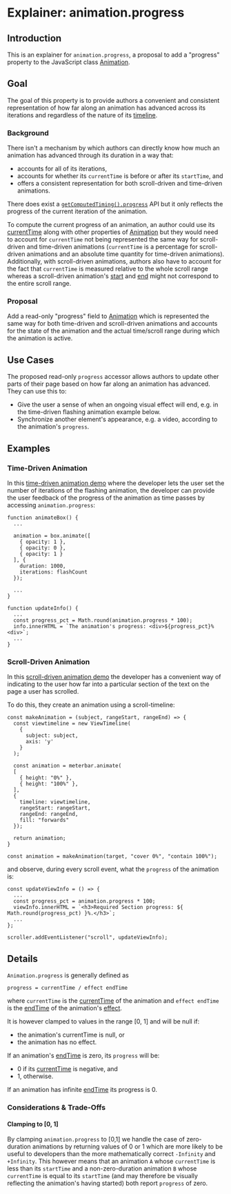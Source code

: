 # Explainer: animation.progress

## Introduction
This is an explainer for `animation.progress`, a proposal to add a "progress"
property to the JavaScript class
[Animation](https://developer.mozilla.org/en-US/docs/Web/API/Animation).

## Goal
The goal of this property is to provide authors a convenient and consistent
representation of how far along an animation has advanced across its iterations
and regardless of the nature of its
[timeline](https://developer.mozilla.org/en-US/docs/Web/API/AnimationTimeline).

### Background
There isn't a mechanism by which authors can directly know how much an animation has
advanced through its duration in a way that:
- accounts for all of its iterations,
- accounts for whether its `currentTime` is before or after its `startTime`, and
- offers a consistent representation for both scroll-driven and time-driven
animations.

There does exist a [`getComputedTiming().progress`](https://developer.mozilla.org/en-US/docs/Web/API/AnimationEffect/getComputedTiming#progress) API but it only reflects the progress of the current iteration of the animation.

To compute the current progress of an animation, an author could use
its [currentTime](https://developer.mozilla.org/en-US/docs/Web/API/Animation/currentTime)
along with other properties of [Animation](https://developer.mozilla.org/en-US/docs/Web/API/Animation)
but they would need to account for `currentTime` not being represented the same
way for scroll-driven and time-driven animations (`currentTime` is a percentage
for scroll-driven animations and an absolute time quantity for time-driven animations).
Additionally, with scroll-driven animations, authors also have to account for
the fact that `currentTime` is measured relative to the whole scroll range
whereas a scroll-driven animation's [start](https://developer.mozilla.org/en-US/docs/Web/API/ViewTimeline/startOffset)
and [end](https://developer.mozilla.org/en-US/docs/Web/API/ViewTimeline/endOffset)
might not correspond to the entire scroll range.

### Proposal
Add a read-only "progress" field to [Animation](https://developer.mozilla.org/en-US/docs/Web/API/Animation)
which is represented the same way for both time-driven and scroll-driven
animations and accounts for the state of the animation and the actual
time/scroll range during which the animation is active.

## Use Cases
The proposed read-only `progress` accessor allows authors to update other parts
of their page based on how far along an animation has advanced. They can use
this to:

- Give the user a sense of when an ongoing visual effect will end, e.g. in the
time-driven flashing animation example below.
- Synchronize another element's appearance, e.g. a video, according to the
animation's `progress`.


## Examples

### Time-Driven Animation

In this [time-driven animation demo](https://davmila.github.io/demo-animation.progress/tda/index.html)
where the developer lets the user set the number of iterations of 
the flashing animation, the developer can provide the user 
feedback of the progress of the animation as time passes by
accessing `animation.progress`:

```
function animateBox() {
  ...

  animation = box.animate([
    { opacity: 1 },
    { opacity: 0 },
    { opacity: 1 }
  ], {
    duration: 1000,
    iterations: flashCount
  });

  ...
}

function updateInfo() {
  ...
  const progress_pct = Math.round(animation.progress * 100);
  info.innerHTML = `The animation's progress: <div>${progress_pct}%<div>`;
  ...
}
```

### Scroll-Driven Animation

In this [scroll-driven animation demo](https://davmila.github.io/demo-animation.progress/sda/index.html)
the developer has a convenient way of indicating to the user how far into a
particular section of the text on the page a user has scrolled.

To do this, they create an animation using a scroll-timeline:
```
const makeAnimation = (subject, rangeStart, rangeEnd) => {
  const viewtimeline = new ViewTimeline(
    {
      subject: subject,
      axis: 'y'
    }
  );

  const animation = meterbar.animate(
  [
    { height: "0%" },
    { height: "100%" },
  ],
  {
    timeline: viewtimeline,
    rangeStart: rangeStart,
    rangeEnd: rangeEnd,
    fill: "forwards"
  });

  return animation;
}

const animation = makeAnimation(target, "cover 0%", "contain 100%");
```
and observe, during every scroll event, what the `progress` of the animation is:

```
const updateViewInfo = () => {
  ...
  const progress_pct = animation.progress * 100;
  viewInfo.innerHTML = `<h3>Required Section progress: ${ Math.round(progress_pct) }%.</h3>`;
  ...
};

scroller.addEventListener("scroll", updateViewInfo);
```

## Details

`Animation.progress` is generally defined as
```
progress = currentTime / effect endTime
```
where `currentTime` is the [currentTime](https://developer.mozilla.org/en-US/docs/Web/API/Animation/currentTime)
of the animation and `effect endTime` is the [endTime](https://developer.mozilla.org/en-US/docs/Web/API/AnimationEffect/getComputedTiming#endtime) of the animation's [effect](https://developer.mozilla.org/en-US/docs/Web/API/Animation/effect).

It is however clamped to values in the range [0, 1] and will be null if:

- the animation's currentTime is null, or
- the animation has no effect.

If an animation's [endTime](https://developer.mozilla.org/en-US/docs/Web/API/AnimationEffect/getComputedTiming#endtime)
is zero, its `progress` will be:

- 0 if its [currentTime](https://developer.mozilla.org/en-US/docs/Web/API/Animation/currentTime) is negative, and
- 1, otherwise.

If an animation has infinite  [endTime](https://developer.mozilla.org/en-US/docs/Web/API/AnimationEffect/getComputedTiming#endtime)
its progress is 0.

### Considerations & Trade-Offs

#### Clamping to [0, 1]

By clamping `animation.progress` to [0,1] we handle the case of zero-duration 
animations by returning values of 0 or 1 which are more likely to be useful to
developers than the more mathematically correct `-Infinity` and `+Infinity`.
This however means that an animation `A` whose `currentTime` is 
less than its `startTime` and a non-zero-duration animation `B` whose
`currentTime` is equal to its `startTime` (and may therefore be visually 
reflecting the animation's having started) both report `progress` of zero.
